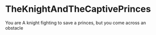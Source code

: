 # TheKnightAndTheCaptivePrinces
You are A knight fighting to save a princes, but you come across an obstacle
